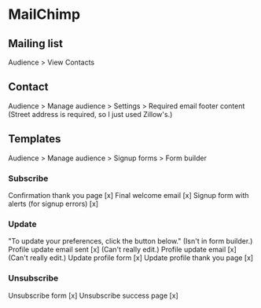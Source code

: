 # MailChimp

## Mailing list

Audience > View Contacts

## Contact
Audience > Manage audience > Settings > Required email footer content
(Street address is required, so I just used Zillow's.)

## Templates
Audience > Manage audience > Signup forms > Form builder

### Subscribe
Confirmation thank you page [x]
Final welcome email [x]
Signup form with alerts (for signup errors) [x]

### Update
"To update your preferences, click the button below." (Isn't in form builder.)
Profile update email sent [x] (Can't really edit.)
Profile update email [x] (Can't really edit.)
Update profile form [x]
Update profile thank you page [x]

### Unsubscribe
Unsubscribe form [x]
Unsubscribe success page [x]
